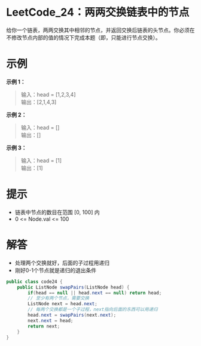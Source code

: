 # LeetCode_24：两两交换链表中的节点

给你一个链表，两两交换其中相邻的节点，并返回交换后链表的头节点。你必须在不修改节点内部的值的情况下完成本题（即，只能进行节点交换）。

# 示例

**示例 1：**

>输入：head = [1,2,3,4]  
输出：[2,1,4,3]

**示例 2：**

>输入：head = []  
输出：[]

**示例 3：**

>输入：head = [1]  
输出：[1]

# 提示

- 链表中节点的数目在范围 [0, 100] 内
- 0 <= Node.val <= 100

# 解答
- 处理两个交换就好，后面的子过程用递归
- 刚好0-1个节点就是递归的退出条件
```java
public class code24 {
    public ListNode swapPairs(ListNode head) {
        if(head == null || head.next == null) return head;
        // 至少有两个节点，需要交换
        ListNode next = head.next;
        // 每两个交换都是一个子过程，next指向后面的东西可以用递归
        head.next = swapPairs(next.next);
        next.next = head;
        return next;
    }
}
```
